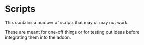 # Scripts

This contains a number of scripts that may or may not work.

These are meant for one-off things or for testing out ideas before integrating them into the addon.
